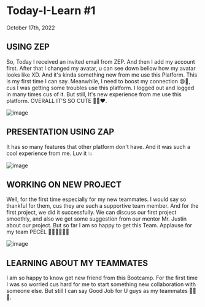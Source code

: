 # Today-I-Learn #1

October 17th, 2022

## USING ZEP
So, Today I received an invited email from ZEP. And then I add my account first. After that I changed my avatar, u can see down bellow
how my avatar looks like XD. And it's kinda something new from me use this Platform. This is my first time I can say.
Meanwhile, I need to boost my connection 😪🙂, cus I was getting some troubles use this platform. I logged out and logged in many times
cus of it. But still, It's new experience from me use this platform. OVERALL IT'S SO CUTE 🥰😍❤.

![image](https://user-images.githubusercontent.com/62550785/196229670-2274e996-9784-4bc8-8b40-1b9056b69dc5.png)


## PRESENTATION USING ZAP
It has so many features that other platform don't have. And it was such a cool experience from me. Luv it 💥

![image](https://user-images.githubusercontent.com/62550785/196232129-f6d41734-e7d9-4b3f-a7d8-4f2efbd4f522.png)


## WORKING ON NEW PROJECT
Well, for the first time especially for my new teammates. I would say so thankful for them, cus they are such a supportive team member.
And for the first project, we did it successfully. We can discuss our first project smoothly, and also we get some suggestion from our mentor
Mr. Justin about our project. But so far I am so happy to get this Team. Applause for my team PECEL 👏🏼👏🏼👏🏼

![image](https://user-images.githubusercontent.com/62550785/196232371-b47356b9-b5ff-4e4b-af36-8bbcb01b59c7.png)


## LEARNING ABOUT MY TEAMMATES
I am so happy to know get new friend from this Bootcamp. For the first time I was so worried cus hard for me to start something new
collaboration with someone else. But still I can say Good Job for U guys as my teammates 🥜🥜🥜.
